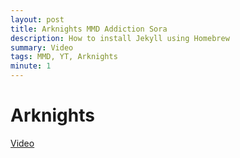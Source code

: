 ```yaml
---
layout: post
title: Arknights MMD Addiction Sora
description: How to install Jekyll using Homebrew
summary: Video
tags: MMD, YT, Arknights
minute: 1
---
```

# Arknights 
<a href="https://exile1201.github.io/blog/site/mmd1.html?v=LoKDjd26c" target="_new">Video</a>
